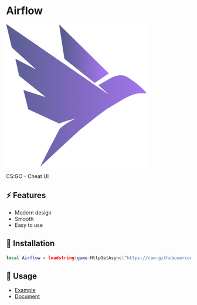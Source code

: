 # Airflow
![403434](https://raw.githubusercontent.com/4lpaca-pin/Airflow/refs/heads/main/src/Airflow.jpg)

CS:GO - Cheat UI

## ⚡ Features
- Modern design
- Smooth
- Easy to use

## 🔌 Installation
```lua
local Airflow = loadstring(game:HttpGetAsync("https://raw.githubusercontent.com/4lpaca-pin/Airflow/refs/heads/main/src/source.luau"))();
```

## 📜 Usage
- [Example](https://github.com/4lpaca-pin/Airflow/blob/main/Example.luau)
- [Document](https://cat-sus.gitbook.io/airflow)
